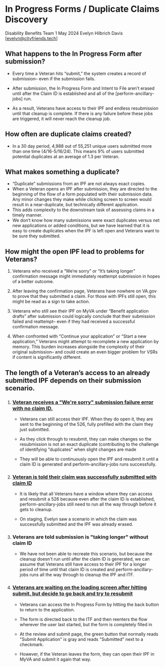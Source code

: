 # In Progress Forms / Duplicate Claims Discovery
Disability Benefits Team 1
May 2024
Evelyn Hilbrich Davis [evelyn@cityfriends.tech]

  

## What happens to the In Progress Form after submission?

-   Every time a Veteran hits “submit,” the system creates a record of submission– even if the submission fails.
    
-   After submission, the In Progress Form and Intent to File aren’t erased until after the Claim ID is established and all of the [perform-ancillary-jobs] run.
    
-   As a result, Veterans have access to their IPF and endless resubmission until that cleanup is complete. If there is any failure before these jobs are triggered, it will never reach the cleanup job.
    


## How often are duplicate claims created?

-   In a 30 day period, 4,988 out of 55,251 unique users submitted more than one time (4/16-5/16/24). This means 9% of users submitted potential duplicates at an average of 1.3 per Veteran.
    

  ## What makes something a duplicate?

- “Duplicate” submissions from an IPF are not always exact copies. 
- When a Veteran opens an IPF after submission, they are directed to the beginning of the flow of a form populated with their submission data.  Any minor changes they make while clicking screen to screen would result in a near-duplicate, but technically different application. 
- This adds complexity to the downstream task of assessing claims in a timely manner.
- We don’t know how many submissions were exact duplicates versus net new applications or added conditions, but we have learned that it is easy to create duplicates when the IPF is left open and Veterans want to be sure they submitted.

  
## How might the open IPF lead to problems for Veterans?

  1.  Veterans who received a “We’re sorry” or “It’s taking longer” confirmation message might immediately reattempt submission in hopes of a better outcome.
     
  3.  After leaving the confirmation page, Veterans have nowhere on VA.gov to prove that they submitted a claim. For those with IPFs still open, this might be read as a sign to take action.
      
  5.  Veterans who still see their IPF on MyVA under “Benefit application drafts” after submission could logically conclude that their submission failed and reattempt– even if they had received a successful confirmation message.
     
  7.  When confronted with “Continue your application” or “Start a new application,” Veterans might attempt to recomplete a new application by memory. This burden increases alongside the complexity of their original submission– and could create an even bigger problem for VSRs if content is significantly different.
    

## The length of a Veteran’s access to an already submitted IPF depends on their submission scenario.

1.  ### [Veteran receives a "We're sorry" submission failure error with no claim ID.](https://dsva.slack.com/files/U04THN07094/F0730B2GZTN/dupesy_ux.mov)
    

    -   Veterans can still access their IPF. When they do open it, they are sent to the beginning of the 526, fully prefilled with the claim they just submitted.
    
    -   As they click through to resubmit, they can make changes so the resubmission is not an exact duplicate (contributing to the challenge of identifying "duplicates" when slight changes are made
    
    -   They will be able to continuously open the IPF and resubmit it until a claim ID is generated and perform-ancillary-jobs runs successfully.
    

  

2.  ### [Veteran is told their claim was successfully submitted with claim ID](https://dsva.slack.com/archives/C053UDWMH7U/p1716236383655519?thread_ts=1716236330.858649&cid=C053UDWMH7U)
    

    -   It is likely that all Veterans have a window where they can access and resubmit a 526 because even after the claim ID is established, perform-ancillary-jobs still need to run all the way through before it gets to cleanup.
    
    -   On staging, Evelyn saw a scenario in which the claim was successfully submitted and the IPF was already erased.
    

3.  ### Veterans are told submission is "taking longer" without claim ID
    
    -   We have not been able to recreate this scenario, but because the cleanup doesn't run until after the claim ID is generated, we can assume that Veterans still have access to their IPF for a longer period of time until that claim ID is created and perform-ancillary-jobs runs all the way through to cleanup the IPF and ITF.
    

4.  ### [Veterans are waiting on the loading screen after hitting submit, but decide to go back and try to resubmit](https://dsva.slack.com/files/U05NY30QW6N/F0749FT8J58/back_button_on_loading_screen_duplicate.mov)
    

    -   Veterans can access the In Progress Form by hitting the back button to return to the application.
    
    -   The form is directed back to the ITF and then reenters the flow wherever the user last started, but the form is completely filled in
    
    -   At the review and submit page, the green button that normally reads "Submit Application" is gray and reads "Submitted" next to a checkmark.
    
    -   However, if the Veteran leaves the form, they can open their IPF in MyVA and submit it again that way.
